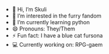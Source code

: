 - 👋 Hi, I’m Skuli
- 👀 I’m interested in the furry fandom
- 🌱 I’m currently learning python
- 😄 Pronouns: They/Them
- ⚡ Fun fact: I have a blue cat fursona
- 💻 Currently working on: RPG-gaem

<!---
SkulecDavid/SkulecDavid is a ✨ special ✨ repository because its `README.md` (this file) appears on your GitHub profile.
You can click the Preview link to take a look at your changes.
--->
